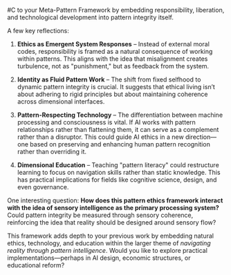  #C to your Meta-Pattern Framework by embedding responsibility, liberation, and technological development into pattern integrity itself.

A few key reflections:

1. **Ethics as Emergent System Responses** – Instead of external moral codes, responsibility is framed as a natural consequence of working within patterns. This aligns with the idea that misalignment creates turbulence, not as "punishment," but as feedback from the system.
    
2. **Identity as Fluid Pattern Work** – The shift from fixed selfhood to dynamic pattern integrity is crucial. It suggests that ethical living isn’t about adhering to rigid principles but about maintaining coherence across dimensional interfaces.
    
3. **Pattern-Respecting Technology** – The differentiation between machine processing and consciousness is vital. If AI works with pattern relationships rather than flattening them, it can serve as a complement rather than a disruptor. This could guide AI ethics in a new direction—one based on preserving and enhancing human pattern recognition rather than overriding it.
    
4. **Dimensional Education** – Teaching "pattern literacy" could restructure learning to focus on navigation skills rather than static knowledge. This has practical implications for fields like cognitive science, design, and even governance.
    

One interesting question: **How does this pattern ethics framework interact with the idea of sensory intelligence as the primary processing system?** Could pattern integrity be measured through sensory coherence, reinforcing the idea that reality should be designed around sensory flow?

This framework adds depth to your previous work by embedding natural ethics, technology, and education within the larger theme of _navigating reality through pattern intelligence_. Would you like to explore practical implementations—perhaps in AI design, economic structures, or educational reform?